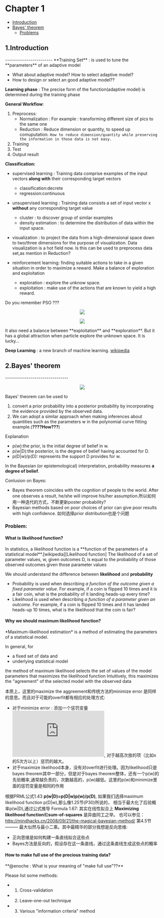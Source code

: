Chapter 1
======================

* [Introduction](#introduction)
* [Bayes' theorem](#bayes)
	* [Problems](#bayes_problem)

<h2 id=introduction>1.Introduction</h2>
------------------------
**Training Set** : is used to tune the **parameters** of an adaptive model

- What about adaptive model? How to select adaptive model? 
- How to design or select an good adaptive model??

**Learning phase** : The precise form of the function(adaptive model) is determined during the training phase

**General Workflow**:

1. Preprocess:
	- Normalization : For example : transforming different size of pics to the same one
	- Reduction : Reduce dimension or quantity, to speed up comuputation. `How to reduce dimension/quantity while preserving the information in those data is not easy.`
2. Training
3. Test 
4. Output result

**Classification:**

- supervised learning : Training data comprise examples of the input vectors **along with** their corresponding target vectors
	- classification:decrete 
	- regression:continuous

- unsupervised learning : Training data consists a set of input vector x **without** any corresponding target value
	- cluster : to discover group of similar examples
	- density estimation : to determine the distribution of data within the input space.

- visualization : to project the data from a high-dimensional space down to two/three dimensions for the purpose of visualization. Data visualization is a hot field now. Is this can be used to preprocess data set,as mention in Reduction?

- reinforcement learning: finding suitable actions to take in a given situation in order to maximize a reward.
	Make a balance of exploration and exploitation
	- exploration : explore the unknow space.
	- exploitation : make use of the actions that are known to yield a high reward.

Do you remember PSO ???
<p align="center">
<img src=http://latex.codecogs.com/gif.latex?V%28t&plus;1%29%20%3D%20w*V%28t%29%20&plus;%20C_%7B1%7D*R_%7B1%7D*%28P%28t%29%20-%20X%28t%29%29%20&plus;%20C_%7B2%7D*R_%7B2%7D*%28G%28t%29%20-%20X%28t%29%29>
</p>

<p align="center">
<img src=http://latex.codecogs.com/gif.latex?X%28t&plus;1%29%20%3D%20X%28t%29%20&plus;%20V%28t&plus;1%29>
</p>
It also need a balance between **exploitation** and **exploration**. But it has a global attraction when particle explore the unknown space. It is lucky...

**Deep Learning** : a new branch of machine learning. [wikipedia][deep_learning]

<h2 id=bayes>2.Bayes' theorem</h2>
--------------------------------
<p align="center">
<img src=http://latex.codecogs.com/gif.latex?p%5C%28w%7CD%5C%29%20%3D%20%5Cfrac%7Bp%5C%28D%7Cw%5C%29p%5C%28w%5C%29%7D%7Bp%5C%28D%5C%29%7D>
</p>
Bayes' theorem can be used to 

1. convert a prior probability into a posterior probability by incorporating the evidence provided by the observed data. 
2. We can adopt a similar approach when making inferences about quantities such as the parameters w in the polynomial curve fitting example.(**????How???**)

Explanation

* p(w):the prior, is the initial degree of belief in w. 
* p(w|D):the posterior, is the degree of belief having accounted for D.
* p(D|w)/p(D): represents the support D provides for w.

In the Bayesian \(or epistemological\) interpretation, probability measures **a degree of belief**.

Conlusion on Bayes: 

- Bayes theorem coincides with the cognition of people to the world. After one observes a result, he/she will improve his/her assumption.所以如何用一种迭代的方式，不断更新poster probability?
- Bayesian methods based on poor choices of prior can give poor results with high confidence. 如何选择prior distribution也是个问题

<h3 id=bayes_problem>Problem:</h3>
<h4 id=likelihood>What is likelihood function?</h4>
In statistics, a likelihood function is a **function of the parameters of a statistical model**.[wikipedia][Likelihood function]
The likelihood of a set of parameter values, w, given outcomes D, is equal to the probability of those observed outcomes given those parameter values

We should understand the difference between **likelihood** and **probability**

* Probability is used when describing *a function of the outcome given a fixed parameter value*. For example, if a coin is flipped 10 times and it is a fair coin, what is the probability of it landing heads-up every time? 
* Likelihood is used when describing *a function of a parameter given an outcome*. For example, if a coin is flipped 10 times and it has landed heads-up 10 times, what is the likelihood that the coin is fair?

<h4 id=why_likelihood> Why we should maximum likelihood function?</h4>
*Maximum-likelihood estimation* is a method of estimating the parameters of a statistical model.

In general, for 

* a fixed set of data and 
* underlying statistical model

the method of maximum likelihood selects the set of values of the model parameters that maximizes the likelihood function
Intuitively, this maximizes the "agreement" of the selected model with the observed data

本质上，这里的maximize the aggreement和传统方法的minimize error 是同样的意思。而且对于可能的overfit都有相应的处理方式:

* 对于minimize error : 添加一个惩罚变量![](http://latex.codecogs.com/gif.latex?%5Clambda), 对于越高次放的项（比如x的5次方以上）惩罚的越大。
* 对于maximize likelihood本身，没有对overfit进行处理。因为likelihood只是bayes theorem其中一部分，但是对于bayes theorem整体，还有一个p(w)的先验概率,通常越负责的，次数越高的，p(w)越低。这里的p(w)和minimize里面的惩罚变量是相同的作用

根据PRML公式1.43 
**p(w|D)=p(D|w)p(w)/p(D)**, 
如果我们选择maximum likelihood function p(D|w),那么像1.25节(P30)所说的，
相当于最大化了后验概率p(w|D),通过公式推导 Formula 1.67: 其实在线性拟合上 **Maximizing likelihood function**和**sum-of-squares**
是异曲同工之举。 也可以参见： http://mindhacks.cn/2008/09/21/the-magical-bayesian-method/ 第4.5节——— 最大似然与最小二乘。其中最精华的部分我想是反向思维:
* 正向思维是如何构建一条直线拟合这些点
* Bayes方法是反向的，假设存在这一条直线，通过这条直线生成这些点的概率

<h4 id=Use_TrainingData> How to make full use of the precious training data?</h4>
**@enoche : What is your meaning of "make full use"??**

Please list some methods: 
- 1) Cross-validation
- 2) Leave-one-out technique
- 3) Various "information criteria" method

[deep_learning]: http://en.wikipedia.org/wiki/Deep_learning
[Likelihood function]: https://en.wikipedia.org/wiki/Likelihood_function
